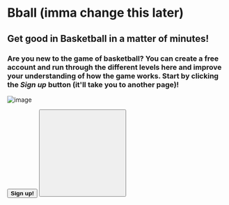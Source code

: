 # Bball (imma change this later)
## Get good in Basketball in a matter of minutes!
### Are you new to the game of basketball? You can create a **free** account and run through the different levels here and improve your understanding of how the game works. Start by clicking the _Sign up_ button (it'll take you to another page)!

![image](https://upload.wikimedia.org/wikipedia/commons/e/eb/Basketball_Court_Dimensions.jpg)

<button name="button" onclick="http://www.google.com"><strong>Sign up!</strong></button> 
<button class="test"></button>

<style>
.test{
height: 200px;
width: 200px;
}
</style>
